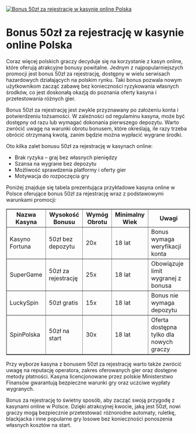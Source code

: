 [![Bonus 50zł za rejestrację w kasynie online Polska](https://123-caf.pages.dev/gitsignup.png)](https://vrmoo.ru/Bt82HjjY)

<h1>Bonus 50zł za rejestrację w kasynie online Polska</h1> <p>Coraz więcej polskich graczy decyduje się na korzystanie z kasyn online, które oferują atrakcyjne bonusy powitalne. Jednym z najpopularniejszych promocji jest bonus 50zł za rejestrację, dostępny w wielu serwisach hazardowych działających na polskim rynku. Taki bonus pozwala nowym użytkownikom zacząć zabawę bez konieczności ryzykowania własnych środków, co jest doskonałą okazją do poznania oferty kasyna i przetestowania różnych gier.</p>  <p>Bonus 50zł za rejestrację jest zwykle przyznawany po założeniu konta i potwierdzeniu tożsamości. W zależności od regulaminu kasyna, może być dostępny od razu lub wymagać dokonania pierwszego depozytu. Warto zwrócić uwagę na warunki obrotu bonusem, które określają, ile razy trzeba obrócić otrzymaną kwotą, zanim będzie można wypłacić wygrane środki.</p>  <p>Oto kilka zalet bonusu 50zł za rejestrację w kasynach online:</p> <ul>   <li>Brak ryzyka – graj bez własnych pieniędzy</li>   <li>Szansa na wygrane bez depozytu</li>   <li>Możliwość sprawdzenia platformy i oferty gier</li>   <li>Motywacja do rozpoczęcia gry</li> </ul>  <p>Poniżej znajduje się tabela prezentująca przykładowe kasyna online w Polsce oferujące bonus 50zł za rejestrację wraz z podstawowymi warunkami promocji:</p>  <table border="1" cellpadding="8" cellspacing="0">   <thead>     <tr>       <th>Nazwa Kasyna</th>       <th>Wysokość Bonusu</th>       <th>Wymóg Obrotu</th>       <th>Minimalny Wiek</th>       <th>Uwagi</th>     </tr>   </thead>   <tbody>     <tr>       <td>Kasyno Fortuna</td>       <td>50zł bez depozytu</td>       <td>20x</td>       <td>18 lat</td>       <td>Bonus wymaga weryfikacji konta</td>     </tr>     <tr>       <td>SuperGame</td>       <td>50zł za rejestrację</td>       <td>25x</td>       <td>18 lat</td>       <td>Obowiązuje limit wygranej z bonusa</td>     </tr>     <tr>       <td>LuckySpin</td>       <td>50zł gratis</td>       <td>15x</td>       <td>18 lat</td>       <td>Bonus nie wymaga depozytu</td>     </tr>     <tr>       <td>SpinPolska</td>       <td>50zł na start</td>       <td>30x</td>       <td>18 lat</td>       <td>Oferta dostępna tylko dla nowych graczy</td>     </tr>   </tbody> </table>  <p>Przy wyborze kasyna z bonusem 50zł za rejestrację warto także zwrócić uwagę na reputację operatora, zakres oferowanych gier oraz dostępne metody płatności. Kasyna licencjonowane przez polskie Ministerstwo Finansów gwarantują bezpieczne warunki gry oraz uczciwe wypłaty wygranych.</p>  <p>Bonus za rejestrację to świetny sposób, aby zacząć swoją przygodę z kasynami online w Polsce. Dzięki atrakcyjnej kwocie, jaką jest 50zł, nowi graczy mogą bezpiecznie przetestować różnorodne automaty, ruletkę, blackjacka i inne popularne gry losowe bez konieczności ponoszenia własnych kosztów na start.</p>